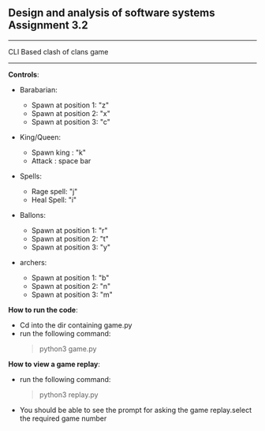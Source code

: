 ## Design and analysis of software systems Assignment 3.2
***
CLI  Based clash of clans game
***
**Controls**:
- Barabarian:
    - Spawn at position 1: "z"
    - Spawn at position 2: "x"
    - Spawn at position 3: "c"

- King/Queen:
    - Spawn king : "k"
    - Attack : space bar
- Spells:
    - Rage spell: "j"
    - Heal Spell: "i"

- Ballons:
    - Spawn at position 1: "r"
    - Spawn at position 2: "t"
    - Spawn at position 3: "y"

- archers:
    - Spawn at position 1: "b"
    - Spawn at position 2: "n"
    - Spawn at position 3: "m"

**How to run the code**:
- Cd into the dir containing game.py
- run the following command:
     >python3 game.py

**How to view a game replay**:
- run the following command:
    > python3 replay.py
- You should be able to see the prompt for asking the game replay.select the required game number
